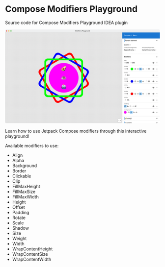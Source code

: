 # Compose Modifiers Playground
Source code for Compose Modifiers Playground IDEA plugin

![App screenshot](./artwork/readme/screenshot.png)

Learn how to use Jetpack Compose modifiers through this interactive playground!

Available modifiers to use:
- Align
- Alpha
- Background
- Border
- Clickable
- Clip
- FillMaxHeight
- FillMaxSize
- FillMaxWidth
- Height
- Offset
- Padding
- Rotate
- Scale
- Shadow
- Size
- Weight
- Width
- WrapContentHeight
- WrapContentSize
- WrapContentWidth